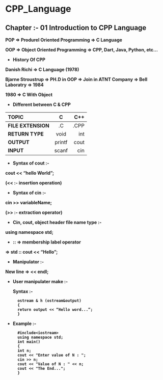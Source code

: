# CPP_Language

## Chapter :- 01 Introduction to CPP Language

<b>POP 		=>		Produrel Oriented Programming		=>	C Language 

OOP 		=>		Object Oriented Programming 		=>	CPP, Dart, Java, Python, etc... 

  
 * History Of CPP
  
 Danish Richi 		=>	C Language (1978)

Bjarne Stroustrup	=>	PH.D in OOP
                  =>	Join in ATNT Company
                  =>	Bell Laboratry
                  =>	1984

1980				=>	C With Object

  
 * Different between C & CPP
  
  
| **TOPIC**       |      **C**      |      **C++**      |
| :---         |     :---:      |          ---: |
| **FILE EXTENSION**   | .C     | .CPP    |
| **RETURN TYPE**    | void       | int      |
| **OUTPUT**    | printf       | cout     |
| **INPUT**    | scanf       | cin     |
  
 - Syntax of cout :-
  
  cout << “hello World”;
  
  (<< :- insertion operation)
  
  - Syntax of cin :-
  
cin >> variableName;
  
(>> :- extraction operator)
  
  - Cin, cout, object header file name type :-
  
using namespace std;

- ::	=>	membership label operator
  
=>	std :: cout << “Hello”;

- Manipulator :-
  
New line 		=>	<< endl;

- User manipulater make :-

  Syntax :-

        ostream & h (ostream&output)
        {
        return output << “Hello word...”;
        }

- Example :-
  
        #include<iostream>
        using namespace std;
        int main()
        {
        int n;
        cout << "Enter value of N : ";
        cin >> n;
        cout << "Value of N : " << n;
        cout << "The End...";
        }
  
 
  
</b>
